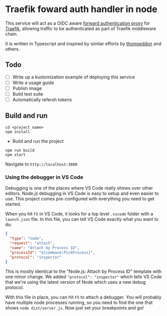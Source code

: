 # Traefik foward auth handler in node

This service will act as a OIDC aware [forward authentication proxy](https://doc.traefik.io/traefik/middlewares/http/forwardauth/) for [Traefik](https://traefik.io/traefik/), allowing traffic to be authenticated as part of Traefik middleware chain.

It is written in Typescript and inspired by similar efforts by [thomseddon](https://github.com/thomseddon/traefik-forward-auth) and others.


## Todo

- [ ] Write up a kustomization example of deploying this service
- [ ] Write a usage guide
- [ ] Publish image
- [ ] Build test suite
- [ ] Automatically refersh tokens

## Build and run
```
cd <project_name>
npm install
```

- Build and run the project

```
npm run build
npm start
```

Navigate to `http://localhost:3000`

### Using the debugger in VS Code

Debugging is one of the places where VS Code really shines over other editors.
Node.js debugging in VS Code is easy to setup and even easier to use.
This project comes pre-configured with everything you need to get started.

When you hit `F5` in VS Code, it looks for a top level `.vscode` folder with a `launch.json` file.
In this file, you can tell VS Code exactly what you want to do:

```json
{
  "type": "node",
  "request": "attach",
  "name": "Attach by Process ID",
  "processId": "${command:PickProcess}",
  "protocol": "inspector"
}
```

This is mostly identical to the "Node.js: Attach by Process ID" template with one minor change.
We added `"protocol": "inspector"` which tells VS Code that we're using the latest version of Node which uses a new debug protocol.

With this file in place, you can hit `F5` to attach a debugger.
You will probably have multiple node processes running, so you need to find the one that shows `node dist/server.js`.
Now just set your breakpoints and go!
